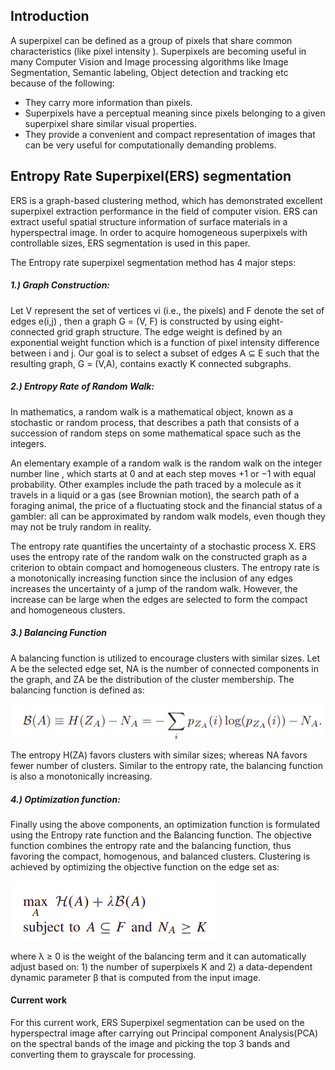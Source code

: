 ## Introduction

A superpixel can be defined as a group of pixels that share common characteristics (like pixel intensity ). Superpixels are becoming useful in many Computer Vision and Image processing algorithms like Image Segmentation, Semantic labeling, Object detection and tracking etc because of the following:

- They carry more information than pixels.
- Superpixels have a perceptual meaning since pixels belonging to a given superpixel share similar visual properties.
- They provide a convenient and compact representation of images that can be very useful for computationally demanding problems.

## Entropy Rate Superpixel(ERS) segmentation

ERS is a graph-based clustering method, which has demonstrated excellent superpixel extraction performance in the field of computer vision. ERS can extract useful spatial structure information of surface materials in a hyperspectral image. In order to acquire homogeneous superpixels with controllable sizes, ERS segmentation is used in this paper.

The Entropy rate superpixel segmentation method has 4 major steps:

##### 1.) Graph Construction:

Let V represent the set of vertices vi (i.e., the pixels) and F denote the set of edges e(i,j) , then a graph G = (V, F) is constructed by using eight-connected grid graph structure. The edge weight is defined by an exponential weight function which is a function of pixel intensity difference between i and j. Our goal is to select a subset of edges A ⊆ E such that the resulting graph, G = (V,A), contains exactly K connected subgraphs.

##### 2.) Entropy Rate of Random Walk:

In mathematics, a random walk is a mathematical object, known as a stochastic or random process, that describes a path that consists of a succession of random steps on some mathematical space such as the integers.

An elementary example of a random walk is the random walk on the integer number line , which starts at 0 and at each step moves +1 or −1 with equal probability. Other examples include the path traced by a molecule as it travels in a liquid or a gas (see Brownian motion), the search path of a foraging animal, the price of a fluctuating stock and the financial status of a gambler: all can be approximated by random walk models, even though they may not be truly random in reality.

The entropy rate quantifies the uncertainty of a stochastic process X. ERS uses the entropy rate of the random walk on the constructed graph as a criterion to obtain compact and homogeneous clusters. The entropy rate is a monotonically increasing function since the inclusion of any edges increases the uncertainty of a jump of the random walk. However, the increase can be large when the edges are selected to form the compact and homogeneous clusters.

##### 3.) Balancing Function

A balancing function is utilized to encourage clusters with similar sizes.  Let A be the selected edge set,
NA is the number of connected components in the graph,
and ZA be the distribution of the cluster membership. The balancing function is defined as:

![](ERS_Balancing_Function.png)

The entropy H(ZA) favors clusters with similar sizes;
whereas NA favors fewer number of clusters. Similar to the entropy rate, the balancing function is also a monotonically increasing.

##### 4.) Optimization function:

Finally using the above components, an optimization function is formulated using the Entropy rate function and the Balancing function. The objective function combines the entropy rate and the balancing function, thus favoring the compact, homogenous, and balanced clusters. Clustering is achieved by optimizing the objective function on the edge set as:

![](ERS_opt.png)

where λ ≥ 0 is the weight of the balancing term and it can automatically adjust based on: 1) the number of superpixels K and 2) a data-dependent dynamic parameter β that is computed from the input image.

#### Current work
For this current work, ERS Superpixel segmentation can be used on the hyperspectral image after carrying out Principal component Analysis(PCA) on the spectral bands of the image and picking the top 3 bands and converting them to grayscale for processing.
